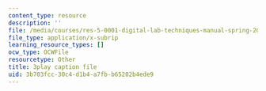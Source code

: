 ```yaml
---
content_type: resource
description: ''
file: /media/courses/res-5-0001-digital-lab-techniques-manual-spring-2007/3b703fcc30c4d1b4a7fbb65202b4ede9_ml58GCq078o.srt
file_type: application/x-subrip
learning_resource_types: []
ocw_type: OCWFile
resourcetype: Other
title: 3play caption file
uid: 3b703fcc-30c4-d1b4-a7fb-b65202b4ede9
---
```

